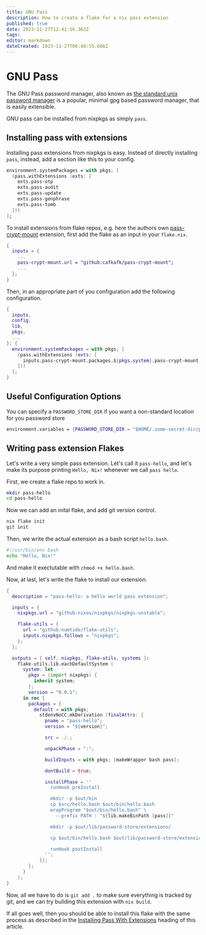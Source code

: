 ```yaml
---
title: GNU Pass
description: How to create a flake for a nix pass extension
published: true
date: 2023-11-27T12:41:16.363Z
tags: 
editor: markdown
dateCreated: 2023-11-27T06:48:55.686Z
---
```


# GNU Pass
The GNU Pass password manager, also known as [the standard unix password manager](https://www.passwordstore.org/) is a popular, minimal gpg based password manager, that is easily extensible.

GNU pass can be installed from nixpkgs as simply `pass`.

## Installing pass with extensions

Installing pass extensions from nixpkgs is easy. Instead of directly installing `pass`, instead, add a section like this to your config.

```nix
environment.systemPackages = with pkgs; [
  (pass.withExtensions (exts: [
    exts.pass-otp
    exts.pass-audit
    exts.pass-update
    exts.pass-genphrase
    exts.pass-tomb
  ]))
];
```

To install extensions from flake repos, e.g. here the authors own [pass-crypt-mount](https://github.com/cafkafk/pass-crypt-mount) extension, first add the flake as an input in your `flake.nix`.

```nix
{
  inputs = {
    ...
    pass-crypt-mount.url = "github:cafkafk/pass-crypt-mount";
    ...
  };
}
```

Then, in an appropriate part of you configuration add the following configuration.

```nix
{
  inputs,
  config,
  lib,
  pkgs,
  ...
}: {
  environment.systemPackages = with pkgs; [
    (pass.withExtensions (exts: [
      inputs.pass-crypt-mount.packages.${pkgs.system}.pass-crypt-mount
    ]))
  ];
}
```

## Useful Configuration Options

You can specify a `PASSWORD_STORE_DIR` if you want a non-standard location for you password store
```nix
environment.variables = {PASSWORD_STORE_DIR = "$HOME/.some-secret-dir/password-store";};
```

## Writing pass extension Flakes

Let's write a very simple pass extension. Let's call it `pass-hello`, and let's make its purpose printing `Hello, Nix!` whenever we call `pass hello`.

First, we create a flake repo to work in.

```bash
mkdir pass-hello
cd pass-hello
```

Now we can add an inital flake, and add git version control.

```bash
nix flake init
git init
```

Then, we write the actual extension as a bash script `hello.bash`.

```bash
#!/usr/bin/env bash
echo "Hello, Nix!"
```

And make it exectutable with `chmod +x hello.bash`.

Now, at last, let's write the flake to install our extension.

```nix
{
  description = "pass-hello: a hello world pass extension";

  inputs = {
    nixpkgs.url = "github:nixos/nixpkgs/nixpkgs-unstable";

    flake-utils = {
      url = "github:numtide/flake-utils";
      inputs.nixpkgs.follows = "nixpkgs";
    };
  };

  outputs = { self, nixpkgs, flake-utils, systems }: 
    flake-utils.lib.eachDefaultSystem (
      system: let
        pkgs = (import nixpkgs) {
          inherit system;
        };
        version = "0.0.1";
      in rec {
        packages = {
          default = with pkgs;
            stdenvNoCC.mkDerivation (finalAttrs: {
              pname = "pass-hello";
              version = "${version}";

              src = ./.;

              unpackPhase = ":";

              buildInputs = with pkgs; [makeWrapper bash pass];

              dontBuild = true;

              installPhase = ''
                runHook preInstall

                mkdir -p $out/bin
                cp $src/hello.bash $out/bin/hello.bash
                wrapProgram "$out/bin/hello.bash" \
                  --prefix PATH : "${lib.makeBinPath [pass]}"

                mkdir -p $out/lib/password-store/extensions/

                cp $out/bin/hello.bash $out/lib/password-store/extensions/hello.bash

                runHook postInstall
              '';
            });
        };
      }
    );
}
```

Now, all we have to do is `git add .` to make sure everything is tracked by git, and we can try building this 
extension with `nix build`.

If all goes well, then you should be able to install this flake with the same process as described in the [Installing Pass With Extensions](/nixos/gnu_pass#installing-pass-with-extensions) heading of this article.